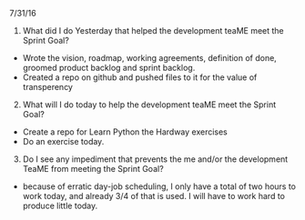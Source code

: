 7/31/16
1. What did I do Yesterday that helped the development teaME meet the Sprint Goal?
  - Wrote the vision, roadmap, working agreements, definition of done, groomed product backlog and sprint backlog.
  - Created a repo on github and pushed files to it for the value of transperency
2. What will I do today to help the development teaME meet the Sprint Goal?
  - Create a repo for Learn Python the Hardway exercises
  - Do an exercise today.
3. Do I see any impediment that prevents the me and/or the development TeaME from meeting the Sprint Goal?
  - because of erratic day-job scheduling, I only have a total of two hours to work today, and already 3/4 of that is used. I will have to work hard to produce little today.
